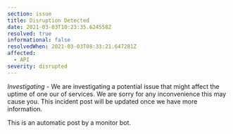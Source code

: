 ```yaml
---
section: issue
title: Disruption Detected
date: 2021-03-03T10:23:35.624558Z
resolved: true
informational: false
resolvedWhen: 2021-03-03T08:33:21.647281Z
affected:
  - API
severity: disrupted
---
```

*Investigating* - We are investigating a potential issue that might affect the uptime of one our of services. We are sorry for any inconvenience this may cause you. This incident post will be updated once we have more information.

This is an automatic post by a monitor bot.
        